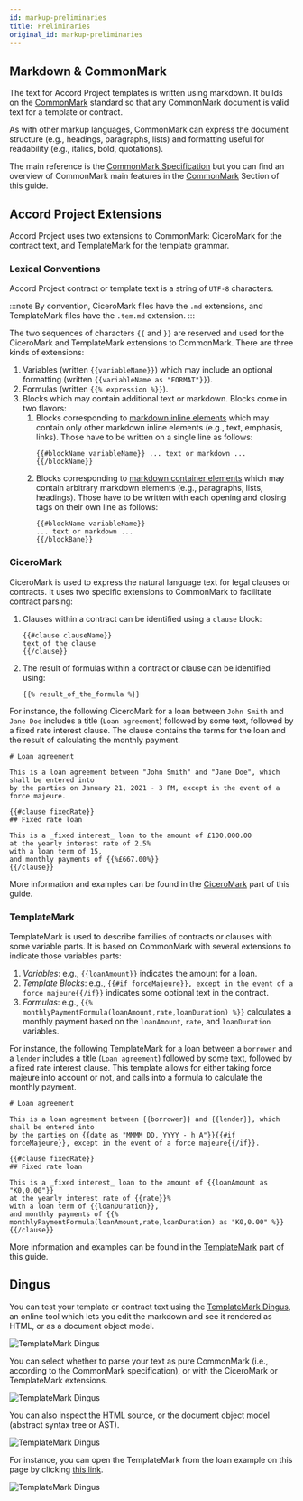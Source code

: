```yaml
---
id: markup-preliminaries
title: Preliminaries
original_id: markup-preliminaries
---
```


## Markdown & CommonMark

The text for Accord Project templates is written using markdown. It builds on the [CommonMark](https://commonmark.org) standard so that any CommonMark document is valid text for a template or contract.

As with other markup languages, CommonMark can express the document structure (e.g., headings, paragraphs, lists) and formatting useful for readability (e.g., italics, bold, quotations).

The main reference is the [CommonMark Specification](https://spec.commonmark.org/0.29/) but you can find an overview of CommonMark main features in the [CommonMark](markup-commonmark) Section of this guide.

## Accord Project Extensions

Accord Project uses two extensions to CommonMark: CiceroMark for the contract text, and TemplateMark for the template grammar.
 
### Lexical Conventions

Accord Project contract or template text is a string of `UTF-8` characters.

:::note
By convention, CiceroMark files have the `.md` extensions, and TemplateMark files have the `.tem.md` extension.
:::

The two sequences of characters `{{` and `}}` are reserved and used for the CiceroMark and TemplateMark extensions to CommonMark. There are three kinds of extensions:
1. Variables (written `{{variableName}}`) which may include an optional formatting (written `{{variableName as "FORMAT"}}`).
2. Formulas (written `{{% expression %}}`).
3. Blocks which may contain additional text or markdown. Blocks come in two flavors:
   1. Blocks corresponding to [markdown inline elements](https://spec.commonmark.org/0.29/#inlines) which may contain only other markdown inline elements (e.g., text, emphasis, links). Those have to be written on a single line as follows:
      ```
      {{#blockName variableName}} ... text or markdown ... {{/blockName}}
      ```
   2. Blocks corresponding to [markdown container elements](https://spec.commonmark.org/0.29/#container-blocks) which may contain arbitrary markdown elements (e.g., paragraphs, lists, headings). Those have to be written with each opening and closing tags on their own line as follows:
      ```
      {{#blockName variableName}}
      ... text or markdown ... 
      {{/blockBane}}
      ```

### CiceroMark

CiceroMark is used to express the natural language text for legal clauses or contracts. It uses two specific extensions to CommonMark to facilitate contract parsing:
1. Clauses within a contract can be identified using a `clause` block:
   ```
   {{#clause clauseName}}
   text of the clause
   {{/clause}}
   ```
2. The result of formulas within a contract or clause can be identified using:
   ```
   {{% result_of_the_formula %}}
   ```

For instance, the following CiceroMark for a loan between `John Smith` and `Jane Doe` includes a title (`Loan agreement`) followed by some text, followed by a fixed rate interest clause. The clause contains the terms for the loan and the result of calculating the monthly payment.
```tem
# Loan agreement

This is a loan agreement between "John Smith" and "Jane Doe", which shall be entered into
by the parties on January 21, 2021 - 3 PM, except in the event of a force majeure.

{{#clause fixedRate}}
## Fixed rate loan

This is a _fixed interest_ loan to the amount of £100,000.00
at the yearly interest rate of 2.5%
with a loan term of 15,
and monthly payments of {{%£667.00%}}
{{/clause}}
```

More information and examples can be found in the [CiceroMark](markup-ciceromark) part of this guide.

### TemplateMark

TemplateMark is used to describe families of contracts or clauses with some variable parts. It is based on CommonMark with several extensions to indicate those variables parts:
1. _Variables_: e.g., `{{loanAmount}}` indicates the amount for a loan.
2. _Template Blocks_: e.g., `{{#if forceMajeure}}, except in the event of a force majeure{{/if}}` indicates some optional text in the contract.
3. _Formulas_: e.g., `{{% monthlyPaymentFormula(loanAmount,rate,loanDuration) %}}` calculates a monthly payment based on the `loanAmount`, `rate`, and `loanDuration` variables.

For instance, the following TemplateMark for a loan between a `borrower` and a `lender` includes a title (`Loan agreement`) followed by some text, followed by a fixed rate interest clause. This template allows for either taking force majeure into account or not, and calls into a formula to calculate the monthly payment.
```tem
# Loan agreement

This is a loan agreement between {{borrower}} and {{lender}}, which shall be entered into
by the parties on {{date as "MMMM DD, YYYY - h A"}}{{#if forceMajeure}}, except in the event of a force majeure{{/if}}.

{{#clause fixedRate}}
## Fixed rate loan

This is a _fixed interest_ loan to the amount of {{loanAmount as "K0,0.00"}}
at the yearly interest rate of {{rate}}%
with a loan term of {{loanDuration}},
and monthly payments of {{% monthlyPaymentFormula(loanAmount,rate,loanDuration) as "K0,0.00" %}}
{{/clause}}
```

More information and examples can be found in the [TemplateMark](markup-templatemark) part of this guide.

## Dingus

You can test your template or contract text using the [TemplateMark Dingus](https://templatemark-dingus.netlify.app), an online tool which lets you edit the markdown and see it rendered as HTML, or as a document object model.

![TemplateMark Dingus](/docs/assets/dingus1.png)

You can select whether to parse your text as pure CommonMark (i.e., according to the CommonMark specification), or with the CiceroMark or TemplateMark extensions.

![TemplateMark Dingus](/docs/assets/dingus2.png)

You can also inspect the HTML source, or the document object model (abstract syntax tree or AST).

![TemplateMark Dingus](/docs/assets/dingus3.png)

For instance, you can open the TemplateMark from the loan example on this page by clicking [this link](https://templatemark-dingus.netlify.app/#md3=%7B%22source%22%3A%22%23%20Loan%20agreement%5Cn%5CnThis%20is%20a%20loan%20agreement%20between%20%7B%7Bborrower%7D%7D%20and%20%7B%7Blender%7D%7D%2C%20which%20shall%20be%20entered%20into%5Cnby%20the%20parties%20on%20%7B%7Bdate%20as%20%5C%22MMMMM%20DD%2C%20YYYY%20-%20hhA%5C%22%7D%7D%7B%7B%23if%20forceMajeure%7D%7D%2C%20except%20in%20the%20event%20of%20a%20force%20majeure%7B%7B%2Fif%7D%7D.%5Cn%5Cn%7B%7B%23clause%20fixedRate%7D%7D%5Cn%23%23%20Fixed%20rate%20loan%5Cn%5CnThis%20is%20a%20_fixed%20interest_%20loan%20to%20the%20amount%20of%20%7B%7BloanAmount%20as%20%5C%22K0%2C0.00%5C%22%7D%7D%5Cnat%20the%20yearly%20interest%20rate%20of%20%7B%7Brate%7D%7D%25%5Cnwith%20a%20loan%20term%20of%20%7B%7BloanDuration%7D%7D%2C%5Cnand%20monthly%20payments%20of%20%7B%7B%25%20monthlyPaymentFormula%28loanAmount%2Crate%2CloanDuration%29%20as%20%5C%22K0%2C0.00%5C%22%20%25%7D%7D%5Cn%7B%7B%2Fclause%7D%7D%5Cn%22%2C%22defaults%22%3A%7B%22templateMark%22%3Atrue%2C%22ciceroMark%22%3Afalse%2C%22html%22%3Atrue%2C%22_highlight%22%3Atrue%2C%22_strict%22%3Afalse%2C%22_view%22%3A%22html%22%7D%7D).

![TemplateMark Dingus](/docs/assets/dingus4.png)

